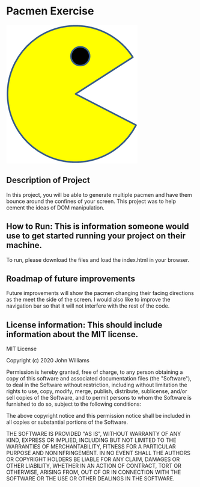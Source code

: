 # Pacmen Exercise

<img src="PacMan1.png">

## Description of Project

In this project, you will be able to generate multiple pacmen and have them bounce around the confines of your screen. This project was to help cement the ideas of DOM manipulation.

## How to Run: This is information someone would use to get started running your project on their machine.

To run, please download the files and load the index.html in your browser.

## Roadmap of future improvements

Future improvements will show the pacmen changing their facing directions as the meet the side of the screen. I would also like to improve the navigation bar so that it will not interfere with the rest of the code.

## License information: This should include information about the MIT license. 

MIT License

Copyright (c) 2020 John Williams

Permission is hereby granted, free of charge, to any person obtaining a copy
of this software and associated documentation files (the "Software"), to deal
in the Software without restriction, including without limitation the rights
to use, copy, modify, merge, publish, distribute, sublicense, and/or sell
copies of the Software, and to permit persons to whom the Software is
furnished to do so, subject to the following conditions:

The above copyright notice and this permission notice shall be included in all
copies or substantial portions of the Software.

THE SOFTWARE IS PROVIDED "AS IS", WITHOUT WARRANTY OF ANY KIND, EXPRESS OR
IMPLIED, INCLUDING BUT NOT LIMITED TO THE WARRANTIES OF MERCHANTABILITY,
FITNESS FOR A PARTICULAR PURPOSE AND NONINFRINGEMENT. IN NO EVENT SHALL THE
AUTHORS OR COPYRIGHT HOLDERS BE LIABLE FOR ANY CLAIM, DAMAGES OR OTHER
LIABILITY, WHETHER IN AN ACTION OF CONTRACT, TORT OR OTHERWISE, ARISING FROM,
OUT OF OR IN CONNECTION WITH THE SOFTWARE OR THE USE OR OTHER DEALINGS IN THE
SOFTWARE.
